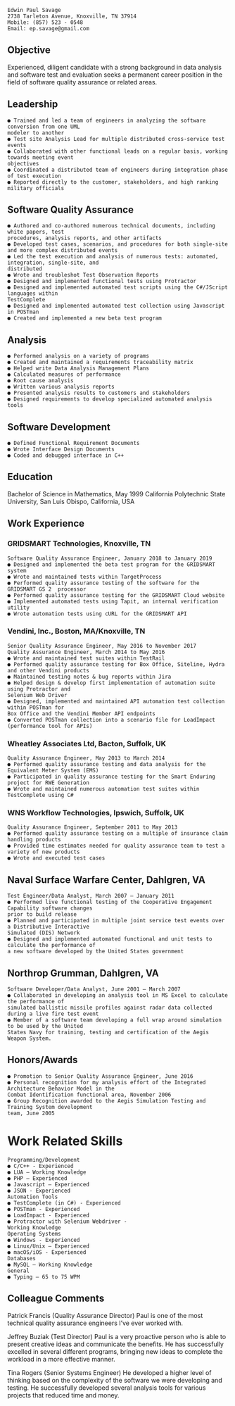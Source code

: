 ```
Edwin Paul Savage
2738 Tarleton Avenue, Knoxville, TN 37914
Mobile: (857) 523 - 0548 
Email: ep.savage@gmail.com
```
## Objective

Experienced, diligent candidate with a strong background in data analysis and software test and
evaluation seeks a permanent career position in the field of software quality assurance or related
areas.

## Leadership

```
● Trained and led a team of engineers in analyzing the software conversion from one UML
modeler to another
● Test site Analysis Lead for multiple distributed cross-service test events
● Collaborated with other functional leads on a regular basis, working towards meeting event
objectives
● Coordinated a distributed team of engineers during integration phase of test execution
● Reported directly to the customer, stakeholders, and high ranking military officials
```
## Software Quality Assurance

```
● Authored and co-authored numerous technical documents, including white papers, test
procedures, analysis reports, and other artifacts
● Developed test cases, scenarios, and procedures for both single-site
and more complex distributed events
● Led the test execution and analysis of numerous tests: automated, integration, single-site, and
distributed
● Wrote and troubleshot Test Observation Reports
● Designed and implemented functional tests using Protractor
● Designed and implemented automated test scripts using the C#/JScript languages within
TestComplete
● Designed and implemented automated test collection using Javascript in POSTman
● Created and implemented a new beta test program
```
## Analysis

```
● Performed analysis on a variety of programs
● Created and maintained a requirements traceability matrix
● Helped write Data Analysis Management Plans
● Calculated measures of performance
● Root cause analysis
● Written various analysis reports
● Presented analysis results to customers and stakeholders
● Designed requirements to develop specialized automated analysis tools
```
## Software Development

```
● Defined Functional Requirement Documents
● Wrote Interface Design Documents
● Coded and debugged interface in C++
```
## Education

Bachelor of Science in Mathematics, May 1999
California Polytechnic State University, San Luis Obispo, California, USA

## Work Experience

### GRIDSMART Technologies, Knoxville, TN
```
Software Quality Assurance Engineer, January 2018 to January 2019
● Designed and implemented the beta test program for the GRIDSMART system
● Wrote and maintained tests within TargetProcess
● Performed quality assurance testing of the software for the GRIDSMART GS​ 2 ​ processor
● Performed quality assurance testing for the GRIDSMART Cloud website
● Implemented automated tests using Tapit, an internal verification utility
● Wrote automation tests using cURL for the GRIDSMART API
```
### Vendini, Inc., Boston, MA/Knoxville, TN
```
Senior Quality Assurance Engineer, May 2016 to November 2017
Quality Assurance Engineer, March 2014 to May 2016
● Wrote and maintained test suites within TestRail
● Performed quality assurance testing for Box Office, Siteline, Hydra and other Vendini products
● Maintained testing notes & bug reports within Jira
● Helped design & develop first implementation of automation suite using Protractor and
Selenium Web Driver
● Designed, implemented and maintained API automation test collection within POSTman for
Box Office and the Vendini Member API endpoints
● Converted POSTman collection into a scenario file for LoadImpact (performance tool for APIs)
```
### Wheatley Associates Ltd, Bacton, Suffolk, UK
```
Quality Assurance Engineer, May 2013 to March 2014
● Performed quality assurance testing and data analysis for the Equivalent Meter System (EMS)
● Participated in quality assurance testing for the Smart Enduring project for RWE Generation
● Wrote and maintained numerous automation test suites within TestComplete using C#
```
### WNS Workflow Technologies, Ipswich, Suffolk, UK
```
Quality Assurance Engineer, September 2011 to May 2013
● Performed quality assurance testing on a multiple of insurance claim handling products
● Provided time estimates needed for quality assurance team to test a variety of new products
● Wrote and executed test cases
```
## Naval Surface Warfare Center, Dahlgren, VA
```
Test Engineer/Data Analyst, March 2007 – January 2011
● Performed live functional testing of the Cooperative Engagement Capability software changes
prior to build release
● Planned and participated in multiple joint service test events over a Distributive Interactive
Simulated (DIS) Network
● Designed and implemented automated functional and unit tests to calculate the performance of
a new software developed by the United States government
```
## Northrop Grumman, Dahlgren, VA
```
Software Developer/Data Analyst, June 2001 – March 2007
● Collaborated in developing an analysis tool in MS Excel to calculate the performance of
simulated ballistic missile profiles against radar data collected during a live fire test event
● Member of a software team developing a full wrap around simulation to be used by the United
States Navy for training, testing and certification of the Aegis Weapon System.
```
## Honors/Awards

```
● Promotion to Senior Quality Assurance Engineer, June 2016
● Personal recognition for my analysis effort of the Integrated Architecture Behavior Model in the
Combat Identification functional area, November 2006
● Group Recognition awarded to the Aegis Simulation Testing and Training System development
team, June 2005
```

# Work Related Skills

```
Programming/Development
● C/C++ - Experienced
● LUA – Working Knowledge
● PHP – Experienced
● Javascript – Experienced
● JSON - Experienced
Automation Tools
● TestComplete (in C#) - Experienced
● POSTman - Experienced
● LoadImpact - Experienced
● Protractor with Selenium Webdriver -
Working Knowledge
Operating Systems
● Windows - Experienced
● Linux/Unix – Experienced
● macOS/iOS - Experienced
Databases
● MySQL – Working Knowledge
General
● Typing – 65 to 75 WPM
```
## Colleague Comments

Patrick Francis (Quality Assurance Director)
Paul is one of the most technical quality assurance engineers I’ve ever worked with.

Jeffrey Buziak (Test Director)
Paul is a very proactive person who is able to present creative ideas and communicate the
benefits. He has successfully excelled in several different programs, bringing new ideas to
complete the workload in a more effective manner.

Tina Rogers (Senior Systems Engineer)
He developed a higher level of thinking based on the complexity of the software we were
developing and testing. He successfully developed several analysis tools for various projects
that reduced time and money.


